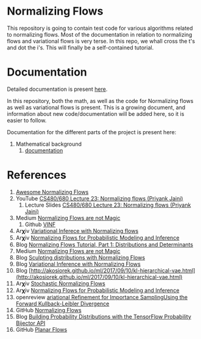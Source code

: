 # Normalizing Flows

This repository is going to contain test code for various algorithms related to normalizing flows. Most
of the documentation in relation to normalizing flows and variational flows is very terse. In this repo,
we whall cross the t's and dot the i's. This will finally be a self-contained tutorial.

# Documentation

Detailed documentation is present [here](https://sankhamukherjee.github.io/normalizingFlows/index.html).

In this repository, both the math, as well as the code for Normalizing flows as well as variational
flows is present. This is a growing document, and information about new code/documentation will be
added here, so it is easier to follow. 

Documentation for the different parts of the project is present here:

1. Mathematical background
   1. [documentation](https://sankhamukherjee.github.io/normalizingFlows/normalizingFlows/math.html)



# References

1. [Awesome Normalizing Flows](https://awesomeopensource.com/project/janosh/awesome-normalizing-flows)
2. YouTube [CS480/680 Lecture 23: Normalizing flows (Priyank Jaini)](https://www.youtube.com/watch?v=3KUvxIOJD0k)
   1. Lecture Slides [CS480/680 Lecture 23: Normalizing flows (Priyank Jaini)](https://cs.uwaterloo.ca/~ppoupart/teaching/cs480-spring19/slides/cs480-lecture23.pdf)
3. Medium [Normalizing Flows are not Magic](https://medium.com/swlh/normalizing-flows-are-not-magic-22752d0c924)
   1. Github [VINF](https://github.com/pierresegonne/VINF)
4. Ar𝛘iv [Variational Inferece with Normalizing flows](https://arxiv.org/pdf/1505.05770.pdf)
4. Ar𝛘iv [Normalizing Flows for Probabilistic Modeling and Inference](https://arxiv.org/pdf/1912.02762.pdf)
5. Blog [Normalizing Flows Tutorial, Part 1: Distributions and Determinants](https://blog.evjang.com/2018/01/nf1.html)
6. Medium [Normalizing Flows are not Magic](https://medium.com/swlh/normalizing-flows-are-not-magic-22752d0c924)
7. Blog [Sculpting distributions with Normalizing Flows](https://www.ritchievink.com/blog/2019/10/11/sculpting-distributions-with-normalizing-flows/)
8. Blog [Variational Inference with Normalizing Flows](https://www.depthfirstlearning.com/2021/VI-with-NFs)
9. Blog [http://akosiorek.github.io/ml/2017/09/10/kl-hierarchical-vae.html](http://akosiorek.github.io/ml/2017/09/10/kl-hierarchical-vae.html)
10. Ar𝛘iv [Stochastic Normalizing Flows](https://arxiv.org/pdf/2002.06707.pdf)
11. Ar𝛘iv [Normalizing Flows for Probabilistic Modeling and Inference](https://arxiv.org/pdf/1912.02762.pdf)
12. openreview [ariational Refinement for Importance SamplingUsing the Forward Kullback-Leibler Divergence](https://openreview.net/pdf?id=67p4Qb3fe4k)
13. GitHub [Normalizing Flows](https://github.com/sankhaMukherjee/densityNN/blob/master/notebooks/Planar%20flow.ipynb)
14. Blog [Building Probability Distributions with the TensorFlow Probability Bijector API](https://tiao.io/post/building-probability-distributions-with-tensorflow-probability-bijector-api/)
15. GitHub [Planar Flows](https://github.com/ritchie46/vanilla-machine-learning/blob/master/bayesian/normalizing_flows/planar_flow.ipynb)